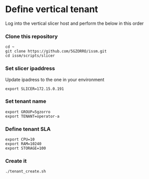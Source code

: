 # Define vertical tenant

Log into the vertical slicer host and perform the below in this order

### Clone this repository

```
cd ~
git clone https://github.com/5GZORRO/issm.git
cd issm/scripts/slicer
```

### Set slicer ipaddress

Update ipadress to the one in your environment

```
export SLICER=172.15.0.191
```

### Set tenant name

```
export GROUP=5gzorro
export TENANT=operator-a
```

### Define tenant SLA

```
export CPU=10
export RAM=10240
export STORAGE=100
```

### Create it

```
./tenant_create.sh
```
